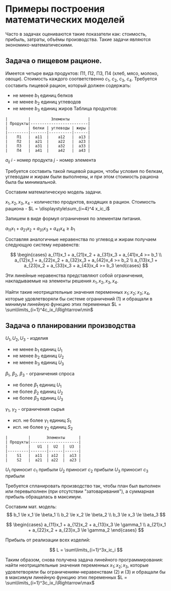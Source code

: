 # Примеры построения математических моделей

Часто в задачах оцениваются такие показатели как: стоимость, прибыль, затраты, объёмы производства. Такие задачи являются экономико-математическими.

## Задача о пищевом рационе.

Имеется четыре вида продуктов: П1, П2, П3, П4 (хлеб, мясо, молоко, овощи). Стоимость каждого соответственно $c_1$, $c_2$, $c_3$, $c_4$.
Требуется составить пищевой рацион, который должен содержать:
- не менее $b_1$ единиц белков
- не менее $b_2$ единиц углеводов
- не менее $b_3$ единиц жиров
Таблица продуктов:
```
|         |         Элементы        |
| Продукты|-------------------------|
|         | белки | углеводы | жиры |
|---------|-------|----------|------|
|    П1   |  a11  |    a12   |  a13 |
|    П2   |  a21  |    a22   |  a23 | 
|    П3   |  a31  |    a32   |  a33 | 
|    П4   |  a41  |    a42   |  a43 | 
```

$a_{ij}$
$i$ - номер продукта
$j$ - номер элемента

Требуется составить такой пищевой рацион, чтобы условия по белкам, углеводам и жирам были выполнены, и при этом стоимость рациона была бы минимальной.

Составим математическую модель задачи.

$x_1, x_2, x_3, x_4$ - количество продуктов, входящих в рацион. Стоимость рациона - $L = \displaystyle\sum_{i=4}^4 x_ic_i$

Запишем в виде формул ограничения по элементам питания.

$a_{11}x_1 + a_{21}x_2 + a_{31}x_3 + a_{41}x_4 \ge b_1$

Составляя аналогичные неравенства по углевод и жирам получаем следующую систему неравенств:

$$
 \begin{cases}
    a_{11}x_1 + a_{21}x_2 + a_{31}x_3 + a_{41}x_4 >= b_1 \\
    a_{12}x_1 + a_{22}x_2 + a_{32}x_3 + a_{42}x_4 >= b_2 \\
    a_{13}x_1 + a_{23}x_2 + a_{33}x_3 + a_{43}x_4 >= b_3 
 \end{cases}
$$

Эти линейные неравенства представляют собой ограничения, накладываемые на элементы решения $x_1, x_2, x_3, x_4$.

Найти такие неотрицательные значения переменных $x_1; x_2; x_3; x_4$, которые удовлетворяли бы системе ограничений (1) и обращали в минимум линейную функцию этих переменных
$L = \sum\limits_{i=1}^4c_ix_i\Rightarrow\min$

## Задача о планировании производства

$U_1, U_2, U_3$ - изделия
- не менее $b_1$ единиц $U_1$
- не менее $b_2$ единиц $U_2$
- не менее $b_3$ единиц $U_3$

$\beta_1$, $\beta_2$, $\beta_3$ - ограничения спроса
- не более $\beta_1$ единиц $U_1$
- не более $\beta_2$ единиц $U_2$
- не более $\beta_3$ единиц $U_3$

$\gamma_1$, $\gamma_2$ - ограничения сырья
- исп. не более $\gamma_1$ единиц $S_1$
- исп. не более $\gamma_2$ единиц $S_2$
```
|         |       Элементы      |
| Продукты|---------------------|
|         |   U1  |  U2  |  U3  |
|---------|-------|------|------|
|    S1   |  a11  | a12  |  a13 |
|    S2   |  a21  | a22  |  a23 | 
```
$U_1$ приносит $c_1$ прибыли
$U_2$ приносит $c_2$ прибыли
$U_3$ приносит $c_3$ прибыли

Требуется спланировать производство так, чтобы план был выполнен или перевыполнен (при отсутствии "затоваривания"), а суммарная прибыль обращалась в максимум.

Составим мат. модель:
$$
    b_1 \le x_1 \le \beta_1 \\
    b_2 \le x_2 \le \beta_2 \\  
    b_3 \le x_3 \le \beta_3
$$

$$
\begin{cases}
    a_{11}x_1 + a_{12}x_2 + a_{13}x_3 \le \gamma_1 \\
    a_{21}x_1 + a_{22}x_2 + a_{23}x_3 \le \gamma_2
\end{cases}
$$

Прибыль от реализации всех изделий:

$$
L = \sum\limits_{i=1}^3x_ic_i 
$$

Таким образом, снова получена задача линейного программирования: найти неотрицательные значения переменных  $х_1; х_2; х_3$, которые удовлетворяли бы ограничениям-неравенствам (2) и (3) и обращали бы в максимум линейную функцию этих переменных $L = \sum\limits_{i=1}^3c_ix_i\Rightarrow\max$

